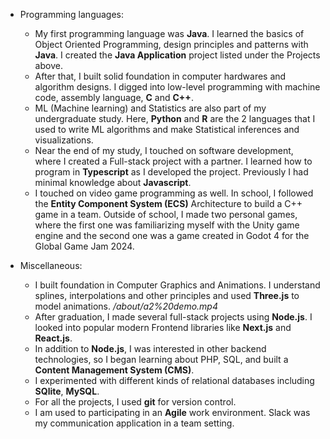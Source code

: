 - Programming languages:

  - My first programming language was **Java**. I learned the basics of Object Oriented Programming, design principles and patterns with **Java**. I created the **Java Application** project listed under the Projects above.
  - After that, I built solid foundation in computer hardwares and algorithm designs. I digged into low-level programming with machine code, assembly language, **C** and **C++**.
  - ML (Machine learning) and Statistics are also part of my undergraduate study. Here, **Python** and **R** are the 2 languages that I used to write ML algorithms and make Statistical inferences and visualizations.
  - Near the end of my study, I touched on software development, where I created a Full-stack project with a partner. I learned how to program in **Typescript** as I developed the project. Previously I had minimal knowledge about **Javascript**.
  - I touched on video game programming as well. In school, I followed the **Entity Component System (ECS)** Architecture to build a C++ game in a team. Outside of school, I made two personal games, where the first one was familiarizing myself with the Unity game engine and the second one was a game created in Godot 4 for the Global Game Jam 2024.

- Miscellaneous:

  - I built foundation in Computer Graphics and Animations. I understand splines, interpolations and other principles and used **Three.js** to model animations. _/about/a2%20demo.mp4_
  - After graduation, I made several full-stack projects using **Node.js**. I looked into popular modern Frontend libraries like **Next.js** and **React.js**.
  - In addition to **Node.js**, I was interested in other backend technologies, so I began learning about PHP, SQL, and built a **Content Management System (CMS)**.
  - I experimented with different kinds of relational databases including **SQlite**, **MySQL**.
  - For all the projects, I used **git** for version control.
  - I am used to participating in an **Agile** work environment. Slack was my communication application in a team setting.
